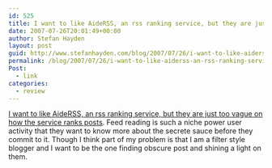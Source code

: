 ```yaml
---
id: 525
title: I want to like AideRSS, an rss ranking service, but they are just too vague on how the service ranks posts
date: 2007-07-26T20:01:49+00:00
author: Stefan Hayden
layout: post
guid: http://www.stefanhayden.com/blog/2007/07/26/i-want-to-like-aiderss-an-rss-ranking-service-but-they-are-just-too-vague-on-how-the-service-ranks-posts/
permalink: /blog/2007/07/26/i-want-to-like-aiderss-an-rss-ranking-service-but-they-are-just-too-vague-on-how-the-service-ranks-posts/
Post:
  - link
categories:
  - review
---
```

<a href="http://www.aiderss.com/">I want to like AideRSS, an rss ranking service, but they are just too vague on how the service ranks posts</a>. Feed reading is such a niche power user activity that they want to know more about the secrete sauce before they commit to it. Though I think part of my problem is that I am a filter style blogger and I want to be the one finding obscure post and shining a light on them.
